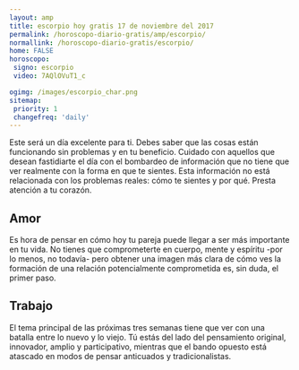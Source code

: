 ```yaml
---
layout: amp
title: escorpio hoy gratis 17 de noviembre del 2017 
permalink: /horoscopo-diario-gratis/amp/escorpio/
normallink: /horoscopo-diario-gratis/escorpio/
home: FALSE
horoscopo:
 signo: escorpio
 video: 7AQlOVuT1_c

ogimg: /images/escorpio_char.png
sitemap:
 priority: 1
 changefreq: 'daily'
---
```



Este será un día excelente para ti. Debes saber que las cosas están funcionando sin problemas y en tu beneficio. Cuidado con aquellos que desean fastidiarte el día con el bombardeo de información que no tiene que ver realmente con la forma en que te sientes. Esta información no está relacionada con los problemas reales: cómo te sientes y por qué. Presta atención a tu corazón.

## Amor

Es hora de pensar en cómo hoy tu pareja puede llegar a ser más importante en tu vida. No tienes que comprometerte en cuerpo, mente y espíritu -por lo menos, no todavía- pero obtener una imagen más clara de cómo ves la formación de una relación potencialmente comprometida es, sin duda, el primer paso.

## Trabajo

El tema principal de las próximas tres semanas tiene que ver con una batalla entre lo nuevo y lo viejo. Tú estás del lado del pensamiento original, innovador, amplio y participativo, mientras que el bando opuesto está atascado en modos de pensar anticuados y tradicionalistas.